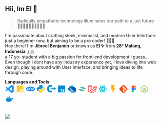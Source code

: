 ## Hii, Im El 👋

> Radically empathetic technology illuminates our path to a just future<br>
> ✊🏻✊🏼✊🏽✊🏾✊🏿

I'm passionate about crafting sleek, minimalist, and modern User Interface.
just a beginner now, but aiming to be a pro coder! 🧑🏻‍💻 <br>
Hey there! I'm **Jibreel Benjamin** or known as **El ✨** from **28° Malang, Indonesia** 🇮🇩 <br>
a 17 yo- student with a big passion for front-end development i guess... Even though I dont have any industry experience yet, I love diving into web design, playing around with User Interface, and bringing ideas to life through code.

**Languages and Tools:**
<br>
<img src="https://raw.githubusercontent.com/material-extensions/vscode-material-icon-theme/refs/heads/main/icons/vscode.svg" alt="VSCode" height="30"/> 
<img src="https://raw.githubusercontent.com/material-extensions/vscode-material-icon-theme/refs/heads/main/icons/javascript.svg" alt="Javascript" height="30"/> 
<img src="https://raw.githubusercontent.com/material-extensions/vscode-material-icon-theme/refs/heads/main/icons/php.svg" alt="PHP" height="30"/> 
<img src="https://raw.githubusercontent.com/material-extensions/vscode-material-icon-theme/refs/heads/main/icons/python.svg" alt="Python" height="30"/> 
<img src="https://raw.githubusercontent.com/material-extensions/vscode-material-icon-theme/refs/heads/main/icons/cpp.svg" alt="CPP" height="30"/> 
<img src="https://raw.githubusercontent.com/material-extensions/vscode-material-icon-theme/refs/heads/main/icons/typescript.svg" alt="Typescirpt" height="30"/> 
<img src="https://raw.githubusercontent.com/material-extensions/vscode-material-icon-theme/refs/heads/main/icons/dart.svg" alt="Dart" height="30"/> 
<img src="https://raw.githubusercontent.com/material-extensions/vscode-material-icon-theme/refs/heads/main/icons/tailwindcss.svg" alt="TailwindCSS" height="30"/> 
<img src="https://raw.githubusercontent.com/material-extensions/vscode-material-icon-theme/refs/heads/main/icons/laravel.svg" alt="Laravel" height="30"/> 
<img src="https://raw.githubusercontent.com/material-extensions/vscode-material-icon-theme/refs/heads/main/icons/react.svg" alt="React" height="30"/> 
<img src="https://raw.githubusercontent.com/material-extensions/vscode-material-icon-theme/refs/heads/main/icons/vite.svg" alt="Vite" height="30"/> 
<img src="https://raw.githubusercontent.com/material-extensions/vscode-material-icon-theme/refs/heads/main/icons/git.svg" alt="Git" height="30"/> 
<img src="https://raw.githubusercontent.com/material-extensions/vscode-material-icon-theme/refs/heads/main/icons/figma.svg" alt="Figma" height="30"/> 
<img src="https://raw.githubusercontent.com/material-extensions/vscode-material-icon-theme/refs/heads/main/icons/nodejs.svg" alt="NodeJS" height="30"/> 
<img src="https://raw.githubusercontent.com/material-extensions/vscode-material-icon-theme/refs/heads/main/icons/docker.svg" alt="Docker" height="30"/> 

<br>
<img src="https://raw.githubusercontent.com/innng/innng/master/assets/kyubey.gif" height="40" />
